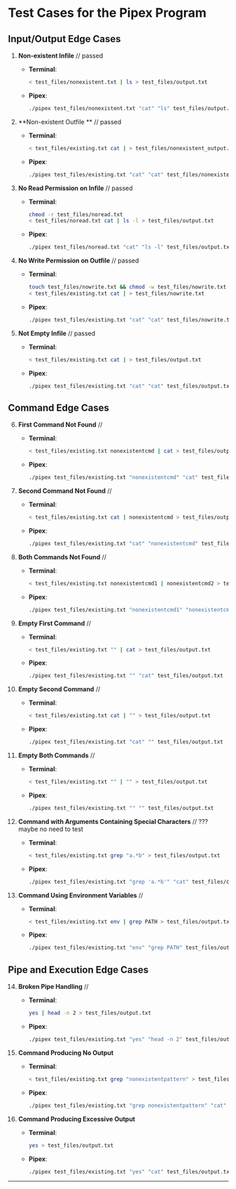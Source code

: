 
# **Test Cases for the Pipex Program**

## **Input/Output Edge Cases**

1. **Non-existent Infile** // passed
   - **Terminal**:
     ```bash
     < test_files/nonexistent.txt | ls > test_files/output.txt
     ```
   - **Pipex**:
     ```bash
     ./pipex test_files/nonexistent.txt "cat" "ls" test_files/output.txt
     ```

2. **Non-existent Outfile ** // passed
   - **Terminal**:
     ```bash
     < test_files/existing.txt cat | > test_files/nonexistent_output.txt
     ```
   - **Pipex**:
     ```bash
     ./pipex test_files/existing.txt "cat" "cat" test_files/nonexistent_output.txt
     ```

3. **No Read Permission on Infile** // passed
   - **Terminal**:
     ```bash
     chmod -r test_files/noread.txt
     < test_files/noread.txt cat | ls -l > test_files/output.txt
     ```
   - **Pipex**:
     ```bash
     ./pipex test_files/noread.txt "cat" "ls -l" test_files/output.txt
     ```

4. **No Write Permission on Outfile** // passed
   - **Terminal**:
     ```bash
     touch test_files/nowrite.txt && chmod -w test_files/nowrite.txt
     < test_files/existing.txt cat | > test_files/nowrite.txt
     ```
   - **Pipex**:
     ```bash
     ./pipex test_files/existing.txt "cat" "cat" test_files/nowrite.txt
     ```

5. **Not Empty Infile** // passed
   - **Terminal**:
     ```bash
     < test_files/existing.txt cat | > test_files/output.txt
     ```
   - **Pipex**:
     ```bash
     ./pipex test_files/existing.txt "cat" "cat" test_files/output.txt
     ```

## **Command Edge Cases**

6. **First Command Not Found** //
   - **Terminal**:
     ```bash
     < test_files/existing.txt nonexistentcmd | cat > test_files/output.txt
     ```
   - **Pipex**:
     ```bash
     ./pipex test_files/existing.txt "nonexistentcmd" "cat" test_files/output.txt
     ```
7. **Second Command Not Found** //
   - **Terminal**:
     ```bash
     < test_files/existing.txt cat | nonexistentcmd > test_files/output.txt
     ```
   - **Pipex**:
     ```bash
     ./pipex test_files/existing.txt "cat" "nonexistentcmd" test_files/output.txt
     ```

8. **Both Commands Not Found** //
   - **Terminal**:
     ```bash
     < test_files/existing.txt nonexistentcmd1 | nonexistentcmd2 > test_files/output.txt
     ```
   - **Pipex**:
     ```bash
     ./pipex test_files/existing.txt "nonexistentcmd1" "nonexistentcmd2" test_files/output.txt
     ```

9. **Empty First Command** //
    - **Terminal**:
      ```bash
      < test_files/existing.txt "" | cat > test_files/output.txt
      ```
    - **Pipex**:
      ```bash
      ./pipex test_files/existing.txt "" "cat" test_files/output.txt
      ```

10. **Empty Second Command** //
    - **Terminal**:
      ```bash
      < test_files/existing.txt cat | "" > test_files/output.txt
      ```
    - **Pipex**:
      ```bash
      ./pipex test_files/existing.txt "cat" "" test_files/output.txt
      ```

11. **Empty Both Commands** //
    - **Terminal**:
      ```bash
      < test_files/existing.txt "" | "" > test_files/output.txt
      ```
    - **Pipex**:
      ```bash
      ./pipex test_files/existing.txt "" "" test_files/output.txt
      ```

12. **Command with Arguments Containing Special Characters**  // ??? maybe no need to test
    - **Terminal**:
      ```bash
      < test_files/existing.txt grep "a.*b" > test_files/output.txt
      ```
    - **Pipex**:
      ```bash
      ./pipex test_files/existing.txt "grep 'a.*b'" "cat" test_files/output.txt
      ```

13. **Command Using Environment Variables** //
    - **Terminal**:
      ```bash
      < test_files/existing.txt env | grep PATH > test_files/output.txt
      ```
    - **Pipex**:
      ```bash
      ./pipex test_files/existing.txt "env" "grep PATH" test_files/output.txt
      ```


## **Pipe and Execution Edge Cases**

14. **Broken Pipe Handling** // 
    - **Terminal**:
      ```bash
      yes | head -n 2 > test_files/output.txt
      ```
    - **Pipex**:
      ```bash
      ./pipex test_files/existing.txt "yes" "head -n 2" test_files/output.txt
      ```

21. **Command Producing No Output**
    - **Terminal**:
      ```bash
      < test_files/existing.txt grep "nonexistentpattern" > test_files/output.txt
      ```
    - **Pipex**:
      ```bash
      ./pipex test_files/existing.txt "grep nonexistentpattern" "cat" test_files/output.txt
      ```

22. **Command Producing Excessive Output**
    - **Terminal**:
      ```bash
      yes > test_files/output.txt
      ```
    - **Pipex**:
      ```bash
      ./pipex test_files/existing.txt "yes" "cat" test_files/output.txt
      ```

---

